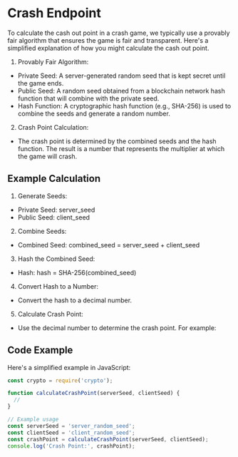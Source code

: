 # Crash Endpoint

To calculate the cash out point in a crash game, we typically use a provably fair algorithm that ensures the game is fair and transparent. Here's a simplified explanation of how you might calculate the cash out point.


1. Provably Fair Algorithm:
- Private Seed: A server-generated random seed that is kept secret until the game ends.
- Public Seed: A random seed obtained from a blockchain network hash function that will combine with the private seed.
- Hash Function: A cryptographic hash function (e.g., SHA-256) is used to combine the seeds and generate a random number.

2. Crash Point Calculation:
- The crash point is determined by the combined seeds and the hash function. The result is a number that represents the multiplier at which the game will crash.


## Example Calculation

1. Generate Seeds:
- Private Seed: server_seed
- Public Seed: client_seed
2. Combine Seeds:
- Combined Seed: combined_seed = server_seed + client_seed
3. Hash the Combined Seed:
- Hash: hash = SHA-256(combined_seed)
4. Convert Hash to a Number:
- Convert the hash to a decimal number.
5. Calculate Crash Point:
- Use the decimal number to determine the crash point. For example:



## Code Example
Here's a simplified example in JavaScript:
```javascript
const crypto = require('crypto');

function calculateCrashPoint(serverSeed, clientSeed) {
  //
}

// Example usage
const serverSeed = 'server_random_seed';
const clientSeed = 'client_random_seed';
const crashPoint = calculateCrashPoint(serverSeed, clientSeed);
console.log('Crash Point:', crashPoint);
```